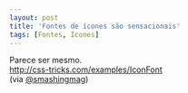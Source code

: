 ```yaml
---
layout: post
title: 'Fontes de ícones são sensacionais'
tags: [Fontes, Ícones]
---
```


Parece ser mesmo.<br>
<http://css-tricks.com/examples/IconFont><br>
(via [@smashingmag](https://twitter.com/smashingmag/status/139265216205684736))
